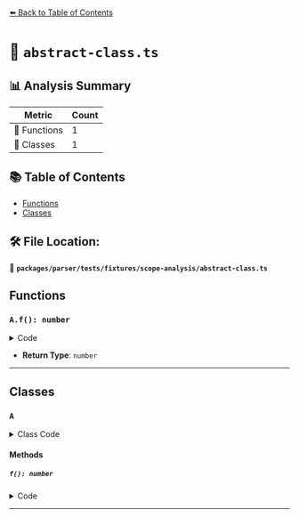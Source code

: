 [⬅️ Back to Table of Contents](../../../../../index.md)

# 📄 `abstract-class.ts`

## 📊 Analysis Summary

| Metric | Count |
|--------|-------|
| 🔧 Functions | 1 |
| 🧱 Classes | 1 |

## 📚 Table of Contents

- [Functions](#functions)
- [Classes](#classes)

## 🛠️ File Location:
📂 **`packages/parser/tests/fixtures/scope-analysis/abstract-class.ts`**

## Functions

### `A.f(): number`

<details><summary>Code</summary>

```ts
abstract f(): number;
```
</details>

- **Return Type**: `number`

---

## Classes

### `A`

<details><summary>Class Code</summary>

```ts
abstract class A {
  abstract a: string;
  abstract f(): number;
}
```
</details>

#### Methods

##### `f(): number`

<details><summary>Code</summary>

```ts
abstract f(): number;
```
</details>


---